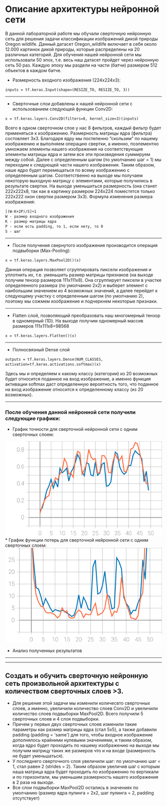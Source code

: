 # Описание архитектуры нейронной сети
В данной лабораторной работе мы обучали сверточную нейронную сеть для решения задачи классификации изображений дикой природы Oregon wildlife. Данный датасет Oregon_wildlife включает в себя около 12.000 картинок дикой природы, которые распределены на 20 различных категорий. Для обучения нашей нейронной сети мы использовали 50 эпох, т.е. весь наш датасет пройдет через нейронную сеть 50 раз. Каждую эпоху мы раздели на части (батчи) размером 512 объектов в каждом батче. 
*  Размерность входного изображения (224x224x3): 
```
inputs = tf.keras.Input(shape=(RESIZE_TO, RESIZE_TO, 3))
```
***
* Сверточные слои добавлены к нашей нейронной сети с использованием следующей функции Conv2D:  
```
x = tf.keras.layers.Conv2D(filters=8, kernel_size=3)(inputs)
```
Всего в одном сверточном слое у нас 8 фильтров, каждый фильтр будет применяться к изображению. Размерность матрицы ядра (фильтра) состовляет 3x3.
Благодаря ядру мы постепенно “скользим” по нашему изображению  и выполняем операцию свертки, а именно, поэлементно умножаем элементы нашего изображения на соответствующие элементы матрицы ядра и затем все эти произведения суммируем между собой. Далее с определенным шагом (по умолчанию шаг = 1) мы переходим к следующей части нашего изображения. Таким образом, наше ядро будет перемещаться по всему изображению с определенным шагом. Соответственно на выходе мы получаем некоторую выходную матрицу с элементами, которые получились в результате свертки. На выходе уменьшиться размерность (она станет 222x222x8, так как в картинку размером 224x224 поместятся только 222x222 окон свертки размером 3x3). Формула изменения размера изображения:
```
[(W-K+2P)/S]+1
W - размер входного изображения
K - размер матрицы ядра
P - если есть padding, то 1, если нету, то 0
S - шаг 
```
*** 
* После получения свернутого изображения производится операция подвыборки (Max-Pooling):  
```
x = tf.keras.layers.MaxPool2D()(x)
```
Данная операция позволяет сгруппировать пиксели изображения и уплотнить их, т.е. уменьшить размер матрицы признаков (на выходе получим тензор размеров 111x111x8). Она сгруппирует пиксели в участке определенного размера (по умолчанию 2x2) и выберет элемент с наибольшим значением из 4 возможных значений, а далее перейдет к следующему участку с определенным шагом (по умолчанию 2), поэтому мы сожмем изображение и подчеркнем некоторые признаки.
***
* Flatten слой, позволяющий преобразовать наш многомерный тензор в одномерный (1D). На выходе получим одномерный массив размеров 111x111x8=98568
```
x = tf.keras.layers.Flatten()(x)
```
***
* Полносвязный Dense слой
```
outputs = tf.keras.layers.Dense(NUM_CLASSES, activation=tf.keras.activations.softmax)(x)
```
Здесь мы и определяем к какому классу (категории) из 20 возможных будет относится поданное на вход изображение, а именно функция активации softmax даст определенную вероятность того, что поданное на вход изображение относится к определенному классу (из 20 возможных).
***
### После обучения данной нейронной сети получили следующие графики:
* График точности для сверточной нейронной сети с одним сверточных слоем:
<img src="./epoch_categorical_accuracy (1).svg">
* График функции потерь для сверточной нейронной сети с одним сверточных слоем:
<img src="./epoch_loss (1).svg">

* Анализ полученных результатов
***
----
## Создать и обучить сверточную нейронную сеть произвольной архитектуры с количеством сверточных слоев >3.
* Для решения этой задачи мы изменили количесвто сверточных слоев, а именно, увеличили количество слоев Conv2D и увеличили количество слоев подвыборки MaxPool2D. Всего получили 5 сверточных слоев и 4 слоя подвыборки.
 * Причем у первых двух сверточных слоев изменили такие параметры как размер матрицы ядра (стал 5x5), а также добавили padding (padding = 'same') для того, чтобы входное изображение дополнялось крайними нулевыми значениями, и таким образом, когда ядро будет проходить по нашему изображению на выходе мы получим матрицу таких же размеров что и на входе (размерность не будет уменьшаться). 
 * У последнего сверточного слоя увеличили шаг: по умолчанию шаг = 1, стал равен 2 (strides = 2). Таким образом увеличив шаг с которым наша матрица ядра будет проходить по изображению по вертикали и по горизонтали, мы уменьшим размерность нашего изображения в 2 раза на выходе.
 * Все слои подвыборки MaxPool2D остались в значениях по умолчанию (размер ядра пулинга = 2x2, шаг пулинга = 2, padding отсутствует)
